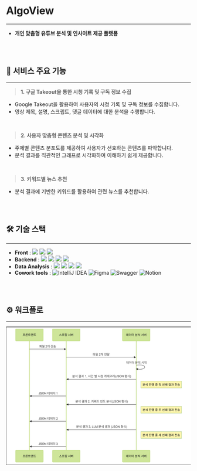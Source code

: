 # AlgoView

---
- **개인 맞춤형 유튜브 분석 및 인사이트 제공 플랫폼**

<br>
<br>

## 💬 서비스 주요 기능

---
> **1. 구글 Takeout을 통한 시청 기록 및 구독 정보 수집**
- Google Takeout을 활용하여 사용자의 시청 기록 및 구독 정보를 수집합니다.
- 영상 제목, 설명, 스크립트, 댓글 데이터에 대한 분석을 수행합니다.

<br>

> **2. 사용자 맞춤형 콘텐츠 분석 및 시각화**
- 주제별 콘텐츠 분포도를 제공하여 사용자가 선호하는 콘텐츠를 파악합니다.
- 분석 결과를 직관적인 그래프로 시각화하여 이해하기 쉽게 제공합니다.

<br>

> **3. 키워드별 뉴스 추천**
- 분석 결과에 기반한 키워드를 활용하여 관련 뉴스를 추천합니다.


<br>
<br>

## 🛠️ 기술 스택

---

- **Front** :  <img src="https://img.shields.io/badge/React.js-61DAFB?style=flat-square&logo=React&logoColor=black"/>  <img src="https://img.shields.io/badge/HTML-E34F26?style=flat-square&logo=HTML5&logoColor=white"/>  <img src="https://img.shields.io/badge/CSS-1572B6?style=flat-square&logo=CSS3&logoColor=white"/>
- **Backend** :  <img src="https://img.shields.io/badge/Java-007396?style=flat-square&logo=Java&logoColor=white"/>  <img src="https://img.shields.io/badge/SpringBoot-6DB33F?style=flat-square&logo=SpringBoot&logoColor=white"/>  <img src="https://img.shields.io/badge/Spring%20Data%20JPA-6DB33F?style=flat-square&logo=Spring&logoColor=white"/>  <img src="https://img.shields.io/badge/postgresql-4169E1?style=flat-square&logo=postgresql&logoColor=white"/>
- **Data Analysis** :  <img src="https://img.shields.io/badge/Python-3776AB?style=flat-square&logo=Python&logoColor=white"/>  <img src="https://img.shields.io/badge/OpenAPI-0079B8?style=flat-square&logo=OpenAPI&logoColor=white"/>  <img src="https://img.shields.io/badge/FastAPI-009688?style=flat-square&logo=FastAPI&logoColor=white"/>  <img src="https://img.shields.io/badge/Pydantic-009688?style=flat-square&logo=pydantic&logoColor=white"/>
- **Cowork tools** :  <img src="https://img.shields.io/badge/IntelliJIDEA-000000.svg?style=flat-square&logo=intellij-idea&logoColor=white" alt="IntelliJ IDEA"/>  <img src="https://img.shields.io/badge/figma-%23F24E1E.svg?style=flat-square&logo=figma&logoColor=white" alt="Figma"/>  <img src="https://img.shields.io/badge/-Swagger-%23Clojure?style=flat-square&logo=swagger&logoColor=white" alt="Swagger"/>  <img src="https://img.shields.io/badge/Notion-%23FFFFFF.svg?style=flat-square&logo=notion&logoColor=black" alt="Notion"/>



<br>
<br>

## ⚙️ 워크플로

---
![img.png](img/img.png)



